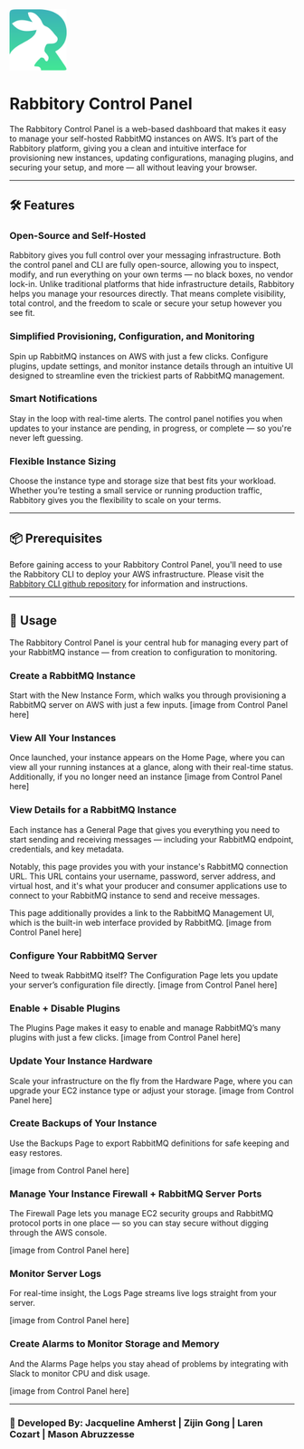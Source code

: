 <a name="top">
<img src="https://raw.githubusercontent.com/Rabbitory/rabbitory_control_panel/main/assets/rabbitory-logo.png" alt="Rabbitory Logo" width="20%"/>
</a>

# Rabbitory Control Panel

The Rabbitory Control Panel is a web-based dashboard that makes it easy to manage your self-hosted RabbitMQ instances on AWS. It’s part of the Rabbitory platform, giving you a clean and intuitive interface for provisioning new instances, updating configurations, managing plugins, and securing your setup, and more — all without leaving your browser.

---

## 🛠 Features

### Open-Source and Self-Hosted

Rabbitory gives you full control over your messaging infrastructure. Both the control panel and CLI are fully open-source, allowing you to inspect, modify, and run everything on your own terms — no black boxes, no vendor lock-in. Unlike traditional platforms that hide infrastructure details, Rabbitory helps you manage your resources directly. That means complete visibility, total control, and the freedom to scale or secure your setup however you see fit.

### Simplified Provisioning, Configuration, and Monitoring

Spin up RabbitMQ instances on AWS with just a few clicks. Configure plugins, update settings, and monitor instance details through an intuitive UI designed to streamline even the trickiest parts of RabbitMQ management.

### Smart Notifications

Stay in the loop with real-time alerts. The control panel notifies you when updates to your instance are pending, in progress, or complete — so you're never left guessing.

### Flexible Instance Sizing

Choose the instance type and storage size that best fits your workload. Whether you’re testing a small service or running production traffic, Rabbitory gives you the flexibility to scale on your terms.

---

## 📦 Prerequisites

Before gaining access to your Rabbitory Control Panel, you'll need to use the Rabbitory CLI to deploy your AWS infrastructure. Please visit the [Rabbitory CLI github repository](https://github.com/Rabbitory/rabbitory_cli) for information and instructions.

---

## 🐰 Usage

The Rabbitory Control Panel is your central hub for managing every part of your RabbitMQ instance — from creation to configuration to monitoring.

### Create a RabbitMQ Instance

Start with the New Instance Form, which walks you through provisioning a RabbitMQ server on AWS with just a few inputs.
[image from Control Panel here]

### View All Your Instances

Once launched, your instance appears on the Home Page, where you can view all your running instances at a glance, along with their real-time status. Additionally, if you no longer need an instance
[image from Control Panel here]

### View Details for a RabbitMQ Instance

Each instance has a General Page that gives you everything you need to start sending and receiving messages — including your RabbitMQ endpoint, credentials, and key metadata.

Notably, this page provides you with your instance's RabbitMQ connection URL. This URL contains your username, password, server address, and virtual host, and it's what your producer and consumer applications use to connect to your RabbitMQ instance to send and receive messages.

This page additionally provides a link to the RabbitMQ Management UI, which is the built-in web interface provided by RabbitMQ.
[image from Control Panel here]

### Configure Your RabbitMQ Server

Need to tweak RabbitMQ itself? The Configuration Page lets you update your server’s configuration file directly.
[image from Control Panel here]

### Enable + Disable Plugins

The Plugins Page makes it easy to enable and manage RabbitMQ’s many plugins with just a few clicks.
[image from Control Panel here]

### Update Your Instance Hardware

Scale your infrastructure on the fly from the Hardware Page, where you can upgrade your EC2 instance type or adjust your storage.
[image from Control Panel here]

### Create Backups of Your Instance

Use the Backups Page to export RabbitMQ definitions for safe keeping and easy restores.

[image from Control Panel here]

### Manage Your Instance Firewall + RabbitMQ Server Ports

The Firewall Page lets you manage EC2 security groups and RabbitMQ protocol ports in one place — so you can stay secure without digging through the AWS console.

[image from Control Panel here]

### Monitor Server Logs

For real-time insight, the Logs Page streams live logs straight from your server.

[image from Control Panel here]

### Create Alarms to Monitor Storage and Memory

And the Alarms Page helps you stay ahead of problems by integrating with Slack to monitor CPU and disk usage.

[image from Control Panel here]

---

### 🤝 Developed By: Jacqueline Amherst | Zijin Gong | Laren Cozart | Mason Abruzzesse
